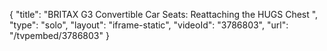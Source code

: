{
    "title": "BRITAX G3 Convertible Car Seats: Reattaching the HUGS Chest ",
    "type": "solo",
    "layout": "iframe-static",
    "videoId": "3786803",
    "url": "\/tvpembed\/3786803"
}